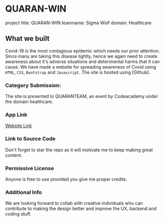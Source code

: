# QUARAN-WIN

project title: QUARAN-WIN
teamname: Sigma Wolf
domain: Healthcare

## What we built
Covid-19 is the most contagious epidemic which needs our prior attention. Since many are taking this disease lightly, hence we again need to create awareness about it's adverse situations and deterimental harms that it can cause.
We have made a website for spreading awareness of Covid using `HTML`, `CSS`, `Bootstrap` and `Javascript`.
The site is hosted using [Github].

### Category Submission:

The site is presented to QUARANTEAM, an event by Codeacademy under the domain healthcare.

### App Link

[Website Link](https://im1-pro.github.io/)

### Link to Source Code

Don't forget to star the repo as it will motivate me to keep making great content.

### Permissive License

Anyone is free to use provided you give me proper credits.

### Additional Info

We are looking forward to collab with creative individuals who can contribute to making the design better and improve the UX, backend and coding stuff.

